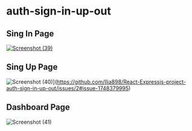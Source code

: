 # auth-sign-in-up-out
## Sing In Page
[![Screenshot (39)](https://github.com/Ilia898/auth-sign-in-up-out/assets/107941505/4d498a9b-a1be-46e5-a3a4-ce9da4ce38fb)](https://user-images.githubusercontent.com/107941505/247917219-ff2a6465-6d71-4aff-a1c7-ca3fb8a9ae07.png)

## Sing Up Page
![Screenshot (40)](https://github.com/Ilia898/auth-sign-in-up-out/assets/107941505/41af978f-2f83-4bae-8a0c-f59d4e65eb33)](https://github.com/Ilia898/React-Expressjs-project-auth-sign-in-up-out/issues/2#issue-1748379995)

## Dashboard Page
![Screenshot (41)](https://github.com/Ilia898/auth-sign-in-up-out/assets/107941505/82011146-452b-44f9-b1d8-db8983c278e3)
